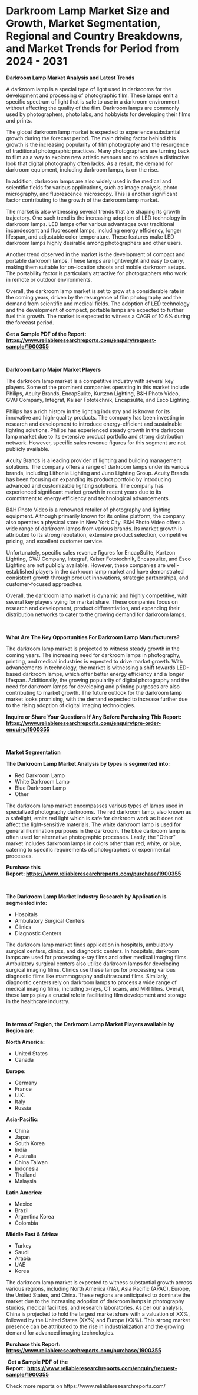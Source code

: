 <p><h1>Darkroom Lamp Market Size and Growth, Market Segmentation, Regional and Country Breakdowns, and Market Trends for Period from 2024 -  2031</h1></p><p><strong>Darkroom Lamp Market Analysis and Latest Trends</strong></p>
<p><p>A darkroom lamp is a special type of light used in darkrooms for the development and processing of photographic film. These lamps emit a specific spectrum of light that is safe to use in a darkroom environment without affecting the quality of the film. Darkroom lamps are commonly used by photographers, photo labs, and hobbyists for developing their films and prints.</p><p>The global darkroom lamp market is expected to experience substantial growth during the forecast period. The main driving factor behind this growth is the increasing popularity of film photography and the resurgence of traditional photographic practices. Many photographers are turning back to film as a way to explore new artistic avenues and to achieve a distinctive look that digital photography often lacks. As a result, the demand for darkroom equipment, including darkroom lamps, is on the rise.</p><p>In addition, darkroom lamps are also widely used in the medical and scientific fields for various applications, such as image analysis, photo micrography, and fluorescence microscopy. This is another significant factor contributing to the growth of the darkroom lamp market.</p><p>The market is also witnessing several trends that are shaping its growth trajectory. One such trend is the increasing adoption of LED technology in darkroom lamps. LED lamps offer various advantages over traditional incandescent and fluorescent lamps, including energy efficiency, longer lifespan, and adjustable color temperature. These features make LED darkroom lamps highly desirable among photographers and other users.</p><p>Another trend observed in the market is the development of compact and portable darkroom lamps. These lamps are lightweight and easy to carry, making them suitable for on-location shoots and mobile darkroom setups. The portability factor is particularly attractive for photographers who work in remote or outdoor environments.</p><p>Overall, the darkroom lamp market is set to grow at a considerable rate in the coming years, driven by the resurgence of film photography and the demand from scientific and medical fields. The adoption of LED technology and the development of compact, portable lamps are expected to further fuel this growth. The market is expected to witness a CAGR of 10.6% during the forecast period.</p></p>
<p><strong>Get a Sample PDF of the Report:&nbsp; <a href="https://www.reliableresearchreports.com/enquiry/request-sample/1900355">https://www.reliableresearchreports.com/enquiry/request-sample/1900355</a></strong></p>
<p>&nbsp;</p>
<p><strong>Darkroom Lamp Major Market Players</strong></p>
<p><p>The darkroom lamp market is a competitive industry with several key players. Some of the prominent companies operating in this market include Philips, Acuity Brands, EncapSulite, Kurtzon Lighting, B&H Photo Video, GWJ Company, Integraf, Kaiser Fototechnik, Encapsulite, and Esco Lighting.</p><p>Philips has a rich history in the lighting industry and is known for its innovative and high-quality products. The company has been investing in research and development to introduce energy-efficient and sustainable lighting solutions. Philips has experienced steady growth in the darkroom lamp market due to its extensive product portfolio and strong distribution network. However, specific sales revenue figures for this segment are not publicly available.</p><p>Acuity Brands is a leading provider of lighting and building management solutions. The company offers a range of darkroom lamps under its various brands, including Lithonia Lighting and Juno Lighting Group. Acuity Brands has been focusing on expanding its product portfolio by introducing advanced and customizable lighting solutions. The company has experienced significant market growth in recent years due to its commitment to energy efficiency and technological advancements.</p><p>B&H Photo Video is a renowned retailer of photography and lighting equipment. Although primarily known for its online platform, the company also operates a physical store in New York City. B&H Photo Video offers a wide range of darkroom lamps from various brands. Its market growth is attributed to its strong reputation, extensive product selection, competitive pricing, and excellent customer service.</p><p>Unfortunately, specific sales revenue figures for EncapSulite, Kurtzon Lighting, GWJ Company, Integraf, Kaiser Fototechnik, Encapsulite, and Esco Lighting are not publicly available. However, these companies are well-established players in the darkroom lamp market and have demonstrated consistent growth through product innovations, strategic partnerships, and customer-focused approaches.</p><p>Overall, the darkroom lamp market is dynamic and highly competitive, with several key players vying for market share. These companies focus on research and development, product differentiation, and expanding their distribution networks to cater to the growing demand for darkroom lamps.</p></p>
<p>&nbsp;</p>
<p><strong>What Are The Key Opportunities For Darkroom Lamp Manufacturers?</strong></p>
<p><p>The darkroom lamp market is projected to witness steady growth in the coming years. The increasing need for darkroom lamps in photography, printing, and medical industries is expected to drive market growth. With advancements in technology, the market is witnessing a shift towards LED-based darkroom lamps, which offer better energy efficiency and a longer lifespan. Additionally, the growing popularity of digital photography and the need for darkroom lamps for developing and printing purposes are also contributing to market growth. The future outlook for the darkroom lamp market looks promising, with the demand expected to increase further due to the rising adoption of digital imaging technologies.</p></p>
<p><strong>Inquire or Share Your Questions If Any Before Purchasing This Report: <a href="https://www.reliableresearchreports.com/enquiry/pre-order-enquiry/1900355">https://www.reliableresearchreports.com/enquiry/pre-order-enquiry/1900355</a></strong></p>
<p>&nbsp;</p>
<p><strong>Market Segmentation</strong></p>
<p><strong>The Darkroom Lamp Market Analysis by types is segmented into:</strong></p>
<p><ul><li>Red Darkroom Lamp</li><li>White Darkroom Lamp</li><li>Blue Darkroom Lamp</li><li>Other</li></ul></p>
<p><p>The darkroom lamp market encompasses various types of lamps used in specialized photography darkrooms. The red darkroom lamp, also known as a safelight, emits red light which is safe for darkroom work as it does not affect the light-sensitive materials. The white darkroom lamp is used for general illumination purposes in the darkroom. The blue darkroom lamp is often used for alternative photographic processes. Lastly, the "Other" market includes darkroom lamps in colors other than red, white, or blue, catering to specific requirements of photographers or experimental processes.</p></p>
<p><strong>Purchase this Report:&nbsp;<a href="https://www.reliableresearchreports.com/purchase/1900355">https://www.reliableresearchreports.com/purchase/1900355</a></strong></p>
<p>&nbsp;</p>
<p><strong>The Darkroom Lamp Market Industry Research by Application is segmented into:</strong></p>
<p><ul><li>Hospitals</li><li>Ambulatory Surgical Centers</li><li>Clinics</li><li>Diagnostic Centers</li></ul></p>
<p><p>The darkroom lamp market finds application in hospitals, ambulatory surgical centers, clinics, and diagnostic centers. In hospitals, darkroom lamps are used for processing x-ray films and other medical imaging films. Ambulatory surgical centers also utilize darkroom lamps for developing surgical imaging films. Clinics use these lamps for processing various diagnostic films like mammography and ultrasound films. Similarly, diagnostic centers rely on darkroom lamps to process a wide range of medical imaging films, including x-rays, CT scans, and MRI films. Overall, these lamps play a crucial role in facilitating film development and storage in the healthcare industry.</p></p>
<p>&nbsp;</p>
<p><strong>In terms of Region, the Darkroom Lamp Market Players available by Region are:</strong></p>
<p>
    <p> <strong> North America: </strong>
        <ul>
            <li>United States</li>
            <li>Canada</li>
        </ul>
        </p> 
    <p> <strong> Europe: </strong>
        <ul>
            <li>Germany</li>
            <li>France</li>
            <li>U.K.</li>
            <li>Italy</li>
            <li>Russia</li>
        </ul>
        </p> 
    <p> <strong> Asia-Pacific: </strong>
        <ul>
            <li>China</li>
            <li>Japan</li>
            <li>South Korea</li>
            <li>India</li>
            <li>Australia</li>
            <li>China Taiwan</li>
            <li>Indonesia</li>
            <li>Thailand</li>
            <li>Malaysia</li>
        </ul>
        </p> 
    <p> <strong> Latin America: </strong>
        <ul>
            <li>Mexico</li>
            <li>Brazil</li>
            <li>Argentina Korea</li>
            <li>Colombia</li>
        </ul>
        </p> 
    <p> <strong> Middle East & Africa: </strong>
        <ul>
            <li>Turkey</li>
            <li>Saudi</li>
            <li>Arabia</li>
            <li>UAE</li>
            <li>Korea</li>
        </ul>
    </p>
    </p>
<p><p>The darkroom lamp market is expected to witness substantial growth across various regions, including North America (NA), Asia Pacific (APAC), Europe, the United States, and China. These regions are anticipated to dominate the market due to the increasing adoption of darkroom lamps in photography studios, medical facilities, and research laboratories. As per our analysis, China is projected to hold the largest market share with a valuation of XX%, followed by the United States (XX%) and Europe (XX%). This strong market presence can be attributed to the rise in industrialization and the growing demand for advanced imaging technologies.</p></p>
<p><strong>Purchase this Report: <a href="https://www.reliableresearchreports.com/purchase/1900355">https://www.reliableresearchreports.com/purchase/1900355</a></strong></p>
<p>&nbsp;<strong>Get a Sample PDF of the Report:&nbsp;&nbsp;<a href="https://www.reliableresearchreports.com/enquiry/request-sample/1900355">https://www.reliableresearchreports.com/enquiry/request-sample/1900355</a></strong></p>
<p><strong></strong></p>
<p>Check more reports on https://www.reliableresearchreports.com/</p>